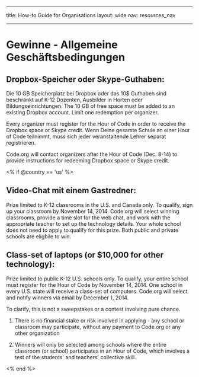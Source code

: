 * * *

title: How-to Guide for Organisations layout: wide nav: resources_nav

* * *

# Gewinne - Allgemeine Geschäftsbedingungen

## Dropbox-Speicher oder Skype-Guthaben:

Die 10 GB Speicherplatz bei Dropbox oder das 10$ Guthaben sind beschränkt auf K-12 Dozenten, Ausbilder in Horten oder Bildungseinrichtungen. The 10 GB of free space must be added to an existing Dropbox account. Limit one redemption per organizer.

Every organizer must register for the Hour of Code in order to receive the Dropbox space or Skype credit. Wenn Deine gesamte Schule an einer Hour of Code teilnimmt, muss sich jeder veranstaltende Lehrer separat registrieren.

Code.org will contact organizers after the Hour of Code (Dec. 8-14) to provide instructions for redeeming Dropbox space or Skype credit.

<% if @country == 'us' %>

## Video-Chat mit einem Gastredner:

Prize limited to K-12 classrooms in the U.S. and Canada only. To qualify, sign up your classroom by November 14, 2014. Code.org will select winning classrooms, provide a time slot for the web chat, and work with the appropriate teacher to set up the technology details. Your whole school does not need to apply to qualify for this prize. Both public and private schools are eligbile to win.

## Class-set of laptops (or $10,000 for other technology):

Prize limited to public K-12 U.S. schools only. To qualify, your entire school must register for the Hour of Code by November 14, 2014. One school in every U.S. state will receive a class-set of computers. Code.org will select and notify winners via email by December 1, 2014.

To clarify, this is not a sweepstakes or a contest involving pure chance.

1) There is no financial stake or risk involved in applying - any school or classroom may participate, without any payment to Code.org or any other organization

2) Winners will only be selected among schools where the entire classroom (or school) participates in an Hour of Code, which involves a test of the students' and teachers' collective skill.

<% end %>
